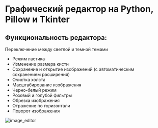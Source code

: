 # Графический редактор на Python, Pillow и Tkinter
## Функциональность редактора:
Переключение между светлой и темной темами
- Режим ластика
- Изменение размера кисти
- Сохранение и открытие изображений (с автоматическим сохранением расширения)
- Очистка холста
- Масштабирование изображения
- Черно-белый режим
- Розовый и голубой фильтры
- Обрезка изображения
- Отражение по горизонтали
- Поворот изображения

![image_editor](https://github.com/Rinsey24/image-editor/blob/main/photo1715547136.jpeg)
